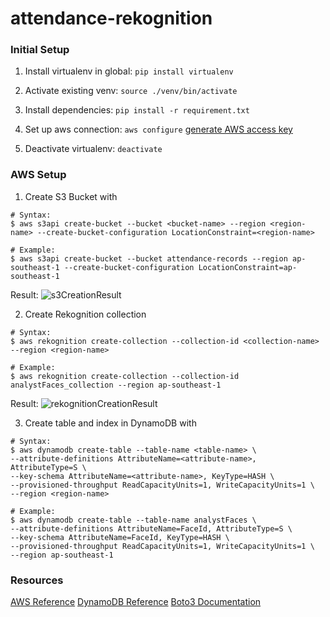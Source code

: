 # attendance-rekognition

### Initial Setup

1. Install virtualenv in global: ```pip install virtualenv```

2. Activate existing venv: ```source ./venv/bin/activate```

3. Install dependencies: ```pip install -r requirement.txt```

4. Set up aws connection: ```aws configure``` [generate AWS access key](https://us-east-1.console.aws.amazon.com/iamv2/home#/security_credentials)

5. Deactivate virtualenv: ```deactivate```

### AWS Setup
1. Create S3 Bucket <bucket-name> with <region-name>
```shell
# Syntax:
$ aws s3api create-bucket --bucket <bucket-name> --region <region-name> --create-bucket-configuration LocationConstraint=<region-name>

# Example:
$ aws s3api create-bucket --bucket attendance-records --region ap-southeast-1 --create-bucket-configuration LocationConstraint=ap-southeast-1
```

Result: 
![s3CreationResult](https://user-images.githubusercontent.com/43781029/231078683-69f66ae8-4997-44aa-babf-214eb4b0c975.png)

2. Create Rekognition collection <collection-name>
```shell
# Syntax:
$ aws rekognition create-collection --collection-id <collection-name> --region <region-name>

# Example:
$ aws rekognition create-collection --collection-id analystFaces_collection --region ap-southeast-1
```
Result: 
![rekognitionCreationResult](https://user-images.githubusercontent.com/43781029/231079097-0755942e-0f8e-4604-bcd3-59668d059ab2.png)

3. Create table and index in DynamoDB with <table-name>
```shell
# Syntax:
$ aws dynamodb create-table --table-name <table-name> \
--attribute-definitions AttributeName=<attribute-name>, AttributeType=S \
--key-schema AttributeName=<attribute-name>, KeyType=HASH \
--provisioned-throughput ReadCapacityUnits=1, WriteCapacityUnits=1 \
--region <region-name>

# Example:
$ aws dynamodb create-table --table-name analystFaces \
--attribute-definitions AttributeName=FaceId, AttributeType=S \
--key-schema AttributeName=FaceId, KeyType=HASH \
--provisioned-throughput ReadCapacityUnits=1, WriteCapacityUnits=1 \
--region ap-southeast-1
```

### Resources
[AWS Reference](https://aws.amazon.com/blogs/machine-learning/build-your-own-face-recognition-service-using-amazon-rekognition/)
[DynamoDB Reference](https://blog.awsfundamentals.com/aws-dynamodb-data-types)
[Boto3 Documentation](https://boto3.amazonaws.com/v1/documentation/api/latest/reference/services/s3/client/head_object.html)


